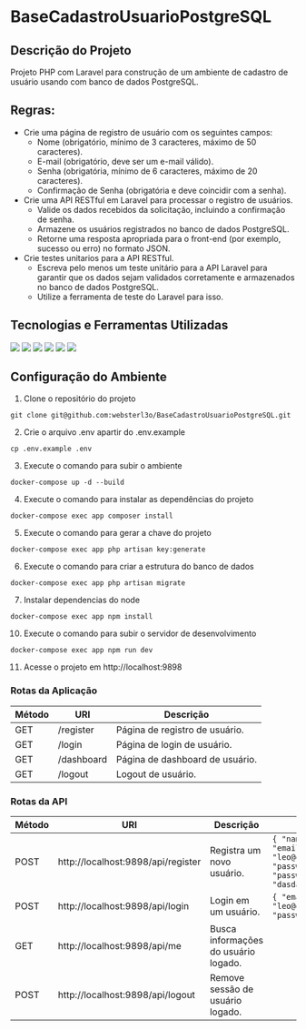 # BaseCadastroUsuarioPostgreSQL

## Descrição do Projeto

Projeto PHP com Laravel para construção de um ambiente de cadastro de usuário usando com banco de dados PostgreSQL.

## Regras:
- Crie uma página de registro de usuário com os seguintes campos:
   - Nome (obrigatório, mínimo de 3 caracteres, máximo de 50 caracteres).
   - E-mail (obrigatório, deve ser um e-mail válido).
   - Senha (obrigatória, mínimo de 6 caracteres, máximo de 20 caracteres).
   - Confirmação de Senha (obrigatória e deve coincidir com a senha).
 - Crie uma API RESTful em Laravel para processar o registro de usuários.
   - Valide os dados recebidos da solicitação, incluindo a confirmação de senha.
   - Armazene os usuários registrados no banco de dados PostgreSQL.
   - Retorne uma resposta apropriada para o front-end (por exemplo, sucesso ou erro) no formato JSON.
 - Crie testes unitarios para a API RESTful.
   - Escreva pelo menos um teste unitário para a API Laravel para garantir que os dados sejam validados corretamente e armazenados no banco de dados PostgreSQL.
   - Utilize a ferramenta de teste do Laravel para isso.

## Tecnologias e Ferramentas Utilizadas

<div align="left">
    <img src="https://img.shields.io/badge/-Docker-%23fff?style=for-the-badge&logo=docker&logoColor=2496ED" target="_blank">
    <img src="https://img.shields.io/badge/-PHP-%23fff?style=for-the-badge&logo=php&logoColor=777BB4" target="_blank">
    <img src="https://img.shields.io/badge/-Laravel-%23fff?style=for-the-badge&logo=laravel&logoColor=FF2D20" target="_blank">
    <img src="https://img.shields.io/badge/-PHPUnit-%23fff?style=for-the-badge&logo=phpunit&logoColor=4FC08D" target="_blank">
    <img src="https://img.shields.io/badge/-PostgreSQL-%23fff?style=for-the-badge&logo=postgresql&logoColor=2496ED" target="_blank">
    <img src="https://img.shields.io/badge/-Vite-%23fff?style=for-the-badge&logo=vite&logoColor=4FC08D" target="_blank">
</div>

## Configuração do Ambiente
1. Clone o repositório do projeto
```shellScript
git clone git@github.com:websterl3o/BaseCadastroUsuarioPostgreSQL.git
```
2. Crie o arquivo .env apartir do .env.example
```shellScript
cp .env.example .env
```
3. Execute o comando para subir o ambiente
```shellScript
docker-compose up -d --build
```
4. Execute o comando para instalar as dependências do projeto
```shellScript
docker-compose exec app composer install
```
5. Execute o comando para gerar a chave do projeto
```shellScript
docker-compose exec app php artisan key:generate
```
6. Execute o comando para criar a estrutura do banco de dados
```shellScript
docker-compose exec app php artisan migrate
```
7. Instalar dependencias do node
```shellScript
docker-compose exec app npm install
```
10. Execute o comando para subir o servidor de desenvolvimento
```shellScript
docker-compose exec app npm run dev
```
11. Acesse o projeto em http://localhost:9898

### Rotas da Aplicação

| Método | URI        | Descrição                       |
| ------ | ---------- | ------------------------------- |
| GET    | /register  | Página de registro de usuário.  |
| GET    | /login     | Página de login de usuário.     |
| GET    | /dashboard | Página de dashboard de usuário. |
| GET    | /logout    | Logout de usuário.              |

### Rotas da API

| Método | URI                                | Descrição                            | Body                                                                                                         |
| ------ | ---------------------------------- | ------------------------------------ | ------------------------------------------------------------------------------------------------------------ |
| POST   | http://localhost:9898/api/register | Registra um novo usuário.            | ``` { "name": "Leo", "email": "leo@gmail.com", "password": "dasdas", "password_confirmation": "dasdas" } ``` |
| POST   | http://localhost:9898/api/login    | Login em um usuário.                 | ``` { "email": "leo@gmail.com", "password": "dasdaas" } ```                                                  |
| GET    | http://localhost:9898/api/me       | Busca informações do usuário logado. |                                                                                                              |
| POST   | http://localhost:9898/api/logout   | Remove sessão de usuário logado.     |                                                                                                              |